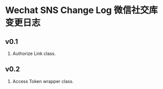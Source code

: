 # Wechat SNS Change Log 微信社交库变更日志

## v0.1
1. Authorize Link class.

## v0.2
1. Access Token wrapper class.
